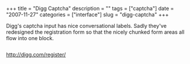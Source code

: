 +++
title = "Digg Captcha"
description = ""
tags = ["captcha"]
date = "2007-11-27"
categories = ["interface"]
slug = "digg-captcha"
+++


<p>Digg's captcha input has nice conversational labels. Sadly they've redesigned the registration form so that the nicely chunked form areas all flow into one block.</p>
<div id="screens-full" class="clear"><div class="fullimg clear"><a href="http://media.konigi.com/interface/digg-captcha-1.png" class="group" rel="group" title="1. "><img src="http://media.konigi.com/interface/digg-captcha-1.png" alt="" class="img-responsive"></a></div></div>        
<p><a href="http://digg.com/register/">http://digg.com/register/</a></p>

